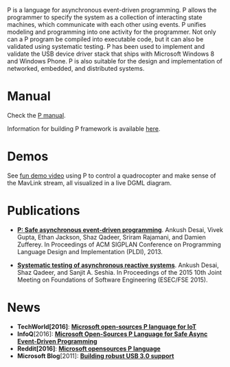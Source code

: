 P is a language for asynchronous event-driven programming. P allows the programmer to specify the system as a collection of interacting state machines, which communicate with each other using events. P unifies modeling and programming into one activity for the programmer. Not only can a P program be compiled into executable code, but it can also be validated using systematic testing. P has been used to implement and validate the USB device driver stack that ships with Microsoft Windows 8 and Windows Phone. P is also suitable for the design and implementation of networked, embedded, and distributed systems.

Manual
=========

Check the [P manual](https://github.com/p-org/P/blob/master/Doc/Manual/pmanual.pdf).

Information for building P framework is available [here](https://github.com/p-org/P/wiki).

Demos
==========================================================
See [fun demo video](https://www.youtube.com/watch?v=R8ztpfMPs5c) using P to control a quadrocopter and make sense of the MavLink stream, all visualized in a live DGML diagram.


Publications
==========================================================
- **[P: Safe asynchronous event-driven programming](http://research.microsoft.com/pubs/191069/pldi212_desai.pdf)**.
Ankush Desai, Vivek Gupta, Ethan Jackson, Shaz Qadeer, Sriram Rajamani, and Damien Zufferey.
In Proceedings of ACM SIGPLAN Conference on Programming Language Design and Implementation (PLDI), 2013.

- **[Systematic testing of asynchronous reactive systems](http://dx.doi.org/10.1145/2786805.2786861)**.
Ankush Desai, Shaz Qadeer, and Sanjit A. Seshia.
In Proceedings of the 2015 10th Joint Meeting on Foundations of Software Engineering (ESEC/FSE 2015). 


News
============================================================
- **TechWorld[2016]**: **[Microsoft open-sources P language for IoT](http://www.techworld.com.au/article/608591/microsoft-open-sources-p-language-iot/)**
- **InfoQ**[2016]: **[Microsoft Open-Sources P Language for Safe Async Event-Driven Programming](https://www.infoq.com/news/2016/10/microsoft-p-language-opensourced)**
- **Reddit[2016]**: **[Microsoft opensources P language](https://www.reddit.com/r/programming/comments/56nbbx/microsoft_opensources_p_language/)**
- **Microsoft Blog**[2011]: **[Building robust USB 3.0 support](https://blogs.msdn.microsoft.com/b8/2011/08/22/building-robust-usb-3-0-support/)**

